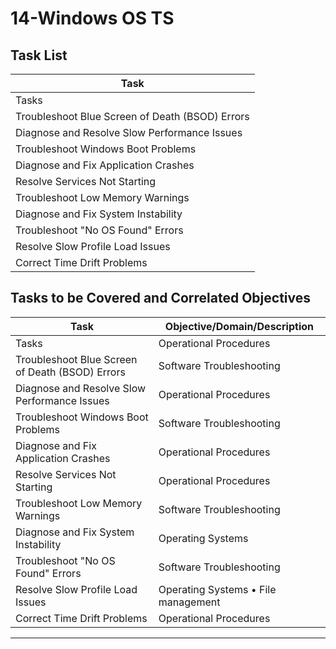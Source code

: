 # 14-Windows OS TS

## Task List

| Task                           |
|--------------------------------|
| Tasks                         |
| Troubleshoot Blue Screen of Death (BSOD) Errors |
| Diagnose and Resolve Slow Performance Issues |
| Troubleshoot Windows Boot Problems |
| Diagnose and Fix Application Crashes |
| Resolve Services Not Starting  |
| Troubleshoot Low Memory Warnings |
| Diagnose and Fix System Instability |
| Troubleshoot "No OS Found" Errors |
| Resolve Slow Profile Load Issues |
| Correct Time Drift Problems    |

## Tasks to be Covered and Correlated Objectives

| Task                           | Objective/Domain/Description                                      |
|--------------------------------|------------------------------------------------------------------|
| Tasks                         | Operational Procedures                                            |
| Troubleshoot Blue Screen of Death (BSOD) Errors | Software Troubleshooting                        |
| Diagnose and Resolve Slow Performance Issues | Operational Procedures                              |
| Troubleshoot Windows Boot Problems | Software Troubleshooting                                      |
| Diagnose and Fix Application Crashes | Operational Procedures                                      |
| Resolve Services Not Starting  | Operational Procedures                                            |
| Troubleshoot Low Memory Warnings | Software Troubleshooting                                       |
| Diagnose and Fix System Instability | Operating Systems                                           |
| Troubleshoot "No OS Found" Errors | Software Troubleshooting                                     |
| Resolve Slow Profile Load Issues | Operating Systems • File management                            |
| Correct Time Drift Problems    | Operational Procedures                                            |

---


